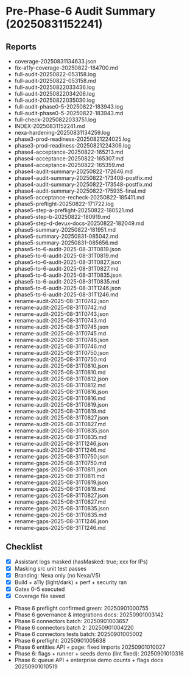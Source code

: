 # Pre-Phase-6 Audit Summary (20250831152241)

## Reports
- coverage-20250831134633.json
- fix-a11y-coverage-20250822-184700.md
- full-audit-20250822-053158.log
- full-audit-20250822-053158.md
- full-audit-20250822033436.log
- full-audit-20250822034206.log
- full-audit-20250822035030.log
- full-audit-phase0-5-20250822-183943.log
- full-audit-phase0-5-20250822-183943.md
- full-check-20250822033751.log
- INDEX-20250831152241.md
- nexa-hardening-20250831134259.log
- phase3-prod-readiness-20250821224025.log
- phase3-prod-readiness-20250821224306.log
- phase4-acceptance-20250822-165213.md
- phase4-acceptance-20250822-165307.md
- phase4-acceptance-20250822-165359.md
- phase4-audit-summary-20250822-172646.md
- phase4-audit-summary-20250822-173408-postfix.md
- phase4-audit-summary-20250822-173548-postfix.md
- phase4-audit-summary-20250822-175935-final.md
- phase5-acceptance-recheck-20250822-185411.md
- phase5-preflight-20250822-171722.log
- phase5-step-a-preflight-20250822-180521.md
- phase5-step-b-20250822-180919.md
- phase5-step-d-devux-docs-20250822-182049.md
- phase5-summary-20250822-181951.md
- phase5-summary-20250831-085042.md
- phase5-summary-20250831-085656.md
- phase5-to-6-audit-2025-08-31T0819.json
- phase5-to-6-audit-2025-08-31T0819.md
- phase5-to-6-audit-2025-08-31T0827.json
- phase5-to-6-audit-2025-08-31T0827.md
- phase5-to-6-audit-2025-08-31T0835.json
- phase5-to-6-audit-2025-08-31T0835.md
- phase5-to-6-audit-2025-08-31T1246.json
- phase5-to-6-audit-2025-08-31T1246.md
- rename-audit-2025-08-31T0742.json
- rename-audit-2025-08-31T0742.md
- rename-audit-2025-08-31T0743.json
- rename-audit-2025-08-31T0743.md
- rename-audit-2025-08-31T0745.json
- rename-audit-2025-08-31T0745.md
- rename-audit-2025-08-31T0746.json
- rename-audit-2025-08-31T0746.md
- rename-audit-2025-08-31T0750.json
- rename-audit-2025-08-31T0750.md
- rename-audit-2025-08-31T0810.json
- rename-audit-2025-08-31T0810.md
- rename-audit-2025-08-31T0812.json
- rename-audit-2025-08-31T0812.md
- rename-audit-2025-08-31T0816.json
- rename-audit-2025-08-31T0816.md
- rename-audit-2025-08-31T0819.json
- rename-audit-2025-08-31T0819.md
- rename-audit-2025-08-31T0827.json
- rename-audit-2025-08-31T0827.md
- rename-audit-2025-08-31T0835.json
- rename-audit-2025-08-31T0835.md
- rename-audit-2025-08-31T1246.json
- rename-audit-2025-08-31T1246.md
- rename-gaps-2025-08-31T0750.json
- rename-gaps-2025-08-31T0750.md
- rename-gaps-2025-08-31T0811.json
- rename-gaps-2025-08-31T0811.md
- rename-gaps-2025-08-31T0819.json
- rename-gaps-2025-08-31T0819.md
- rename-gaps-2025-08-31T0827.json
- rename-gaps-2025-08-31T0827.md
- rename-gaps-2025-08-31T0835.json
- rename-gaps-2025-08-31T0835.md
- rename-gaps-2025-08-31T1246.json
- rename-gaps-2025-08-31T1246.md

## Checklist
- [x] Assistant logs masked (hasMasked: true; xxx for IPs)
- [x] Masking src unit test passes
- [x] Branding: Nexa only (no Nexa/V5)
- [x] Build + a11y (light/dark) + perf + security ran
- [x] Gates 0–5 executed
- [x] Coverage file saved
- Phase 6 preflight confirmed green: 20250901000755
- Phase 6 governance & integrations docs: 20250901003142
- Phase 6 connectors batch: 20250901003657
- Phase 6 connectors batch 2: 20250901004220
- Phase 6 connectors tests batch: 20250901005002
- Phase 6 preflight: 20250901005638
- Phase 6 entities API + page: fixed imports 20250901010027
- Phase 6: flags + runner + seeds demo (lint fixed): 20250901010316
- Phase 6: queue API + enterprise demo counts + flags docs 20250901010519
